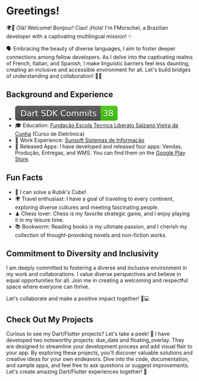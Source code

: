 # Greetings!
🌍👋 Olá! Welcome! Bonjour! Ciao! ¡Hola! I'm FMorschel, a Brazilian developer with a captivating multilingual mission! ✨

🗣️ Embracing the beauty of diverse languages, I aim to foster deeper connections among fellow developers. As I delve into the captivating realms of French, Italian, and Spanish, I make linguistic barriers feel less daunting, creating an inclusive and accessible environment for all. Let's build bridges of understanding and collaboration! 🌟💬

## Background and Experience
- ![Dart SDK Commits](https://raw.githubusercontent.com/fmorschel/fmorschel/main/commits.svg)
- 🎓 Education: [Fundação Escola Tecnica Liberato Salzano Vieira da Cunha](https://www.liberato.com.br/) (Curso de Eletrônica)
- 💼 Work Experience: [Sunsoft Sistemas de Informação](https://sunsoft.inf.br/)
- 📱 Released Apps: I have developed and released four apps: Vendas, Produção, Entregas, and WMS. You can find them on the [Google Play Store](https://play.google.com/store/apps/developer?id=Sunsoft+Sistemas+de+Informa%C3%A7%C3%A3o).

## Fun Facts
- 🧩 I can solve a Rubik's Cube!
- 🌍 Travel enthusiast: I have a goal of traveling to every continent, exploring diverse cultures and meeting fascinating people.
- ♟ Chess lover: Chess is my favorite strategic game, and I enjoy playing it in my leisure time.
- 📚 Bookworm: Reading books is my ultimate passion, and I cherish my collection of thought-provoking novels and non-fiction works.

## Commitment to Diversity and Inclusivity
I am deeply committed to fostering a diverse and inclusive environment in my work and collaborations. I value diverse perspectives and believe in equal opportunities for all. Join me in creating a welcoming and respectful space where everyone can thrive.

Let's collaborate and make a positive impact together! 🌟💻

## Check Out My Projects
Curious to see my Dart/Flutter projects? Let's take a peek! 🚀 I have developed two noteworthy projects: due_date and floating_overlay. They are designed to streamline your development process and add visual flair to your app. By exploring these projects, you'll discover valuable solutions and creative ideas for your own endeavors. Dive into the code, documentation, and sample apps, and feel free to ask questions or suggest improvements. Let's create amazing Dart/Flutter experiences together! 👀
